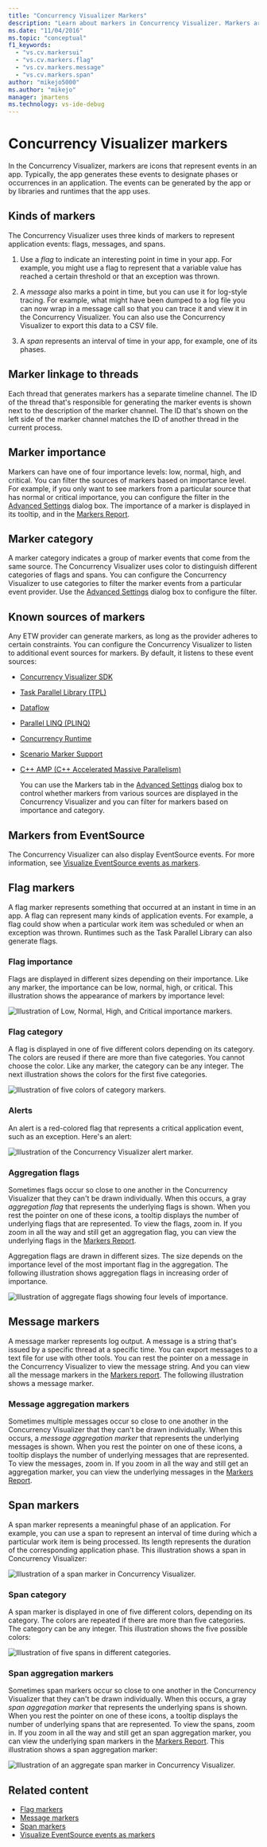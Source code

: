 ```yaml
---
title: "Concurrency Visualizer Markers"
description: "Learn about markers in Concurrency Visualizer. Markers are icons that represents events generated by an app. There are three kinds: flags, messages, and spans."
ms.date: "11/04/2016"
ms.topic: "conceptual"
f1_keywords:
  - "vs.cv.markersui"
  - "vs.cv.markers.flag"
  - "vs.cv.markers.message"
  - "vs.cv.markers.span"
author: "mikejo5000"
ms.author: "mikejo"
manager: jmartens
ms.technology: vs-ide-debug
---
```

# Concurrency Visualizer markers

In the Concurrency Visualizer, markers are icons that represent events in an app.  Typically, the app generates these events to designate phases or occurrences in an application.  The events can be generated by the app or by libraries and runtimes that the app uses.

## Kinds of markers
 The Concurrency Visualizer uses three kinds of markers to represent application events: flags, messages, and spans.

1. Use a *flag* to indicate an interesting point in time in your app.  For example, you might use a flag to represent that a variable value has reached a certain threshold or that an exception was thrown.

2. A *message* also marks a point in time, but you can use it for log-style tracing.  For example, what might have been dumped to a log file you can now wrap in a message call so that you can trace it and view it in the Concurrency Visualizer. You can also use the Concurrency Visualizer to export this data to a CSV file.

3. A *span* represents an interval of time in your app, for example, one of its phases.

## Marker linkage to threads
 Each thread that generates markers has a separate timeline channel.  The ID of the thread that's responsible for generating the marker events is shown next to the description of the marker channel.  The ID that's shown on the left side of the marker channel matches the ID of another thread in the current process.

## Marker importance
 Markers can have one of four importance levels: low, normal, high, and critical.  You can filter the sources of markers based on importance level.  For example, if you only want to see markers from a particular source that has normal or critical importance, you can configure the filter in the [Advanced Settings](../profiling/advanced-settings-dialog-box-concurrency-visualizer.md) dialog box. The importance of a marker is displayed in its tooltip, and in the [Markers Report](../profiling/threads-view-reports.md#markers-report).

## Marker category
 A marker category indicates a group of marker events that come from the same source.  The Concurrency Visualizer uses color to distinguish different categories of flags and spans. You can configure the Concurrency Visualizer to use categories to filter the marker events from a particular event provider.  Use the [Advanced Settings](../profiling/advanced-settings-dialog-box-concurrency-visualizer.md) dialog box to configure the filter.

## Known sources of markers
 Any ETW provider can generate markers, as long as the provider adheres to certain constraints. You can configure the Concurrency Visualizer to listen to additional event sources for markers. By default, it listens to these event sources:

- [Concurrency Visualizer SDK](../profiling/concurrency-visualizer-sdk.md)

- [Task Parallel Library (TPL)](/dotnet/standard/parallel-programming/task-parallel-library-tpl)

- [Dataflow](/dotnet/standard/parallel-programming/dataflow-task-parallel-library)

- [Parallel LINQ (PLINQ)](/dotnet/standard/parallel-programming/parallel-linq-plinq)

- [Concurrency Runtime](/cpp/parallel/concrt/concurrency-runtime)

- [Scenario Marker Support](/previous-versions/visualstudio/visual-studio-2010/dd984115\(v\=vs.100\))

- [C++ AMP (C++ Accelerated Massive Parallelism)](/cpp/parallel/amp/cpp-amp-cpp-accelerated-massive-parallelism)

  You can use the Markers tab in the [Advanced Settings](../profiling/advanced-settings-dialog-box-concurrency-visualizer.md) dialog box to control whether markers from various sources are displayed in the Concurrency Visualizer and you can filter for markers based on importance and category.

## Markers from EventSource
 The Concurrency Visualizer can also display EventSource events.  For more information, see [Visualize EventSource events as markers](../profiling/visualizing-eventsource-events-as-markers.md).

## Flag markers

A flag marker represents something that occurred at an instant in time in an app. A flag can represent many kinds of application events. For example, a flag could show when a particular work item was scheduled or when an exception was thrown. Runtimes such as the Task Parallel Library can also generate flags.

### Flag importance
 Flags are displayed in different sizes depending on their importance. Like any marker, the importance can be low, normal, high, or critical.  This illustration shows the appearance of markers by importance level:

 ![Illustration of Low, Normal, High, and Critical importance markers.](../profiling/media/cvmarkerimportance.png "CVMarkerImportance")

### Flag category
 A flag is displayed in one of five different colors depending on its category. The colors are reused if there are more than five categories. You cannot choose the color. Like any marker, the category can be any integer. The next illustration shows the colors for the first five categories.

 ![Illustration of five colors of category markers.](../profiling/media/cvmarkercategory.png "CVMarkerCategory")

### Alerts
 An alert is a red-colored flag that represents a critical application event, such as an exception.  Here's an alert:

 ![Illustration of the Concurrency Visualizer alert marker.](../profiling/media/cvmarkeralert.png "CVMarkerAlert")

### Aggregation flags
 Sometimes flags occur so close to one another in the Concurrency Visualizer that they can't be drawn individually. When this occurs, a gray *aggregation flag* that represents the underlying flags is shown. When you rest the pointer on one of these icons, a tooltip displays the number of underlying flags that are represented. To view the flags, zoom in. If you zoom in all the way and still get an aggregation flag, you can view the underlying flags in the [Markers Report](../profiling/threads-view-reports.md#markers-report).

 Aggregation flags are drawn in different sizes. The size depends on the importance level of the most important flag in the aggregation. The following illustration shows aggregation flags in increasing order of importance.

 ![Illustration of aggregate flags showing four levels of importance.](../profiling/media/cvmarkeraggregate.png "CVMarkerAggregate")

## Message markers

A message marker represents log output. A message is a string that's issued by a specific thread at a specific time. You can export messages to a text file for use with other tools. You can rest the pointer on a message in the Concurrency Visualizer to view the message string. And you can view all the message markers in the [Markers report](../profiling/threads-view-reports.md#markers-report).  The following illustration shows a message marker.

### Message aggregation markers
 Sometimes multiple messages occur so close to one another in the Concurrency Visualizer that they can't be drawn individually. When this occurs, a *message aggregation marker* that represents the underlying messages is shown. When you rest the pointer on one of these icons, a tooltip displays the number of underlying messages that are represented. To view the messages, zoom in.  If you zoom in all the way and still get an aggregation marker, you can view the underlying messages in the [Markers Report](../profiling/threads-view-reports.md#markers-report).

## Span markers

A span marker represents a meaningful phase of an application. For example, you can use a span to represent an interval of time during which a particular work item is being processed. Its length represents the duration of the corresponding application phase. This illustration shows a span in Concurrency Visualizer:

 ![Illustration of a span marker in Concurrency Visualizer.](../profiling/media/cvmarkerspan.png "CVMarkerSpan")

### Span category
 A span marker is displayed in one of five different colors, depending on its category. The colors are repeated if there are more than five categories. The category can be any integer. This illustration shows the five possible colors:

 ![Illustration of five spans in different categories.](../profiling/media/cvmarkerspancategory.png "CVMarkerSpanCategory")

### Span aggregation markers
 Sometimes span markers occur so close to one another in the Concurrency Visualizer that they can't be drawn individually. When this occurs, a gray *span aggregation marker* that represents the underlying spans is shown. When you rest the pointer on one of these icons, a tooltip displays the number of underlying spans that are represented. To view the spans, zoom in. If you zoom in all the way and still get an span aggregation marker, you can view the underlying span markers in the [Markers Report](../profiling/threads-view-reports.md#markers-report). This illustration shows a span aggregation marker:

 ![Illustration of an aggregate span marker in Concurrency Visualizer.](../profiling/media/cvmarkerspanaggregate.png "CVMarkerSpanAggregate")

## Related content
- [Flag markers](../profiling/concurrency-visualizer-markers.md#flag-markers)
- [Message markers](../profiling/concurrency-visualizer-markers.md#message-markers)
- [Span markers](../profiling/concurrency-visualizer-markers.md#span-markers)
- [Visualize EventSource events as markers](../profiling/visualizing-eventsource-events-as-markers.md)